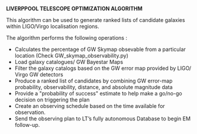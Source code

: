 **LIVERPPOOL TELESCOPE OPTIMIZATION ALGORITHM**

This algorithm can be used to generate ranked lists of candidate galaxies within LIGO/Virgo localisation regions. 

The algorithm performs the following operations :
* Calculates the percentage of GW Skymap obsevable from a particular location (Check GW_skymap_observability.py)
* Load galaxy catalogues/ GW Bayestar Maps
* Filter the galaxy catalogs based on the GW error map provided by LIGO/ Virgo GW detectors 
* Produce a ranked list of candidates by combining GW error-map probability, observability, distance, and absolute magnitude data 
* Provide a "probability of success" estimate to help make a go/no-go decision on triggering the plan
* Create an observing schedule based on the time available for observation.
* Send the observing plan to LT’s fully autonomous Database to begin EM follow-up.


